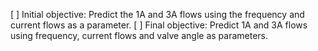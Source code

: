 [ ] Initial objective: Predict the 1A and 3A flows using the frequency and current flows as a parameter.
[ ] Final objective: Predict 1A and 3A flows using frequency, current flows and valve angle as parameters.